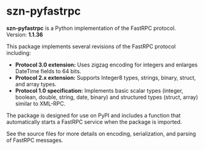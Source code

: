# szn-pyfastrpc

**szn-pyfastrpc** is a Python implementation of the FastRPC protocol.  
Version: **1.1.36**

This package implements several revisions of the FastRPC protocol including:

- **Protocol 3.0 extension:** Uses zigzag encoding for integers and enlarges DateTime fields to 64 bits.
- **Protocol 2.x extension:** Supports Integer8 types, strings, binary, struct, and array types.
- **Protocol 1.0 specification:** Implements basic scalar types (integer, boolean, double, string, date, binary) and structured types (struct, array) similar to XML-RPC.

The package is designed for use on PyPI and includes a function that automatically starts a FastRPC service when the package is imported.

See the source files for more details on encoding, serialization, and parsing of FastRPC messages.
